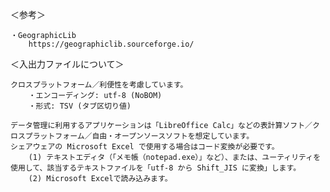 ＜参考＞

	・GeographicLib
		https://geographiclib.sourceforge.io/

＜入出力ファイルについて＞

	クロスプラットフォーム／利便性を考慮しています。
		・エンコーディング: utf-8 (NoBOM)
		・形式: TSV (タブ区切り値)

	データ管理に利用するアプリケーションは「LibreOffice Calc」などの表計算ソフト／クロスプラットフォーム／自由・オープンソースソフトを想定しています。
	シェアウェアの Microsoft Excel で使用する場合はコード変換が必要です。
		(1) テキストエディタ（「メモ帳（notepad.exe）」など）、または、ユーティリティを使用して、該当するテキストファイルを「utf-8 から Shift_JIS に変換」します。
		(2) Microsoft Excelで読み込みます。